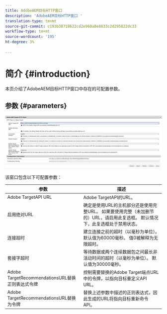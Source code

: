 ```yaml
---
title: AdobeAEM目标HTTP窗口
description: 'AdobeAEM目标HTTP窗口 '
translation-type: tm+mt
source-git-commit: c193b38718622cd2e960a8e8833c2d295822dc33
workflow-type: tm+mt
source-wordcount: '195'
ht-degree: 3%

---
```



# 简介 {#introduction}

本页介绍了AdobeAEM目标HTTP窗口中存在的可配置参数。

## 参数 {#parameters}

![目标HTTP](assets/httpwindow.png "WindowTarget HTTP窗口")

该窗口包含以下可配置参数：

| 参数 | 描述 |
|---|---|
| Adobe TargetAPI URL | Adobe TargetAPI的URL。 |
| 启用绝对URL | 确定是使用URL的主机部分还是使用完整URL。 如果要使用完整（未加删节的）URL，请启用此复选框。 默认情况下，此复选框处于禁用状态。 |
| 连接超时 | 建立连接之前的超时（以毫秒为单位）。 默认值为60000毫秒。 值0被解释为无限超时。 |
| 套接字超时 | 等待数据或两个连续数据包之间最长非活动时间的超时（以毫秒为单位）。 默认值为30000毫秒。 |
| Adobe TargetRecommendationsURL替换正则表达式令牌 | 控制需要替换的Adobe Target端点URL中的令牌，以指向目标重定义API URL。 |
| Adobe TargetRecommendationsURL替换为令牌 | 替换上述参数中描述的正则表达式，因此生成的URL将指向目标重新命令API。 |
